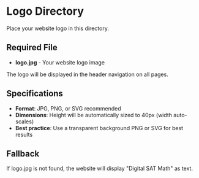 # Logo Directory

Place your website logo in this directory.

## Required File

- **logo.jpg** - Your website logo image

The logo will be displayed in the header navigation on all pages.

## Specifications

- **Format**: JPG, PNG, or SVG recommended
- **Dimensions**: Height will be automatically sized to 40px (width auto-scales)
- **Best practice**: Use a transparent background PNG or SVG for best results

## Fallback

If logo.jpg is not found, the website will display "Digital SAT Math" as text.
